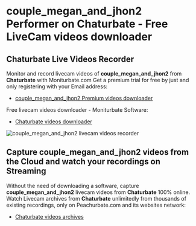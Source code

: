 # couple_megan_and_jhon2 Performer on Chaturbate - Free LiveCam videos downloader

## Chaturbate Live Videos Recorder

Monitor and record livecam videos of **couple_megan_and_jhon2** from **Chaturbate** with Moniturbate.com
Get a premium trial for free by just and only registering with your Email address:
* [couple_megan_and_jhon2 Premium videos downloader](https://moniturbate.com/request-demo-licence-key.html)

Free livecam videos downloader - Moniturbate Software:
* [Chaturbate videos downloader](https://moniturbate.com/moniturbate-download-software.html)

![couple_megan_and_jhon2 livecam videos recorder](https://peachurnet.com/templates/moniturbate-software.png)


## Capture couple_megan_and_jhon2 videos from the Cloud and watch your recordings on Streaming

Without the need of downloading a software, capture **couple_megan_and_jhon2** livecam videos from **Chaturbate** 100% online.
Watch Livecam archives from **Chaturbate** unlimitedly from thousands of existing recordings, only on Peachurbate.com and its websites network:
* [Chaturbate videos archives](https://peachurnet.com/)